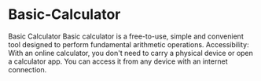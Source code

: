 # Basic-Calculator
Basic Calculator Basic calculator is a free-to-use, simple and convenient tool designed to perform fundamental arithmetic operations.  Accessibility: With an online calculator, you don't need to carry a physical device or open a calculator app. You can access it from any device with an internet connection. 
